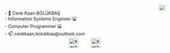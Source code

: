 <img src='https://media.giphy.com/media/qgQUggAC3Pfv687qPC/giphy.gif' align='right'>
&nbsp;
&nbsp;
&nbsp;
&nbsp;
&nbsp;
&nbsp;
&nbsp;
&nbsp;
&nbsp;


<div align="left">- 👋 Cenk Kaan BÖLÜKBAŞ</div>
<div align="left">- Information Systems Engineer 💻</div>
<div align="left">- Computer Programmer 💻</div>
<div align="left">- 📫 cenkkaan.bolukbas@outlook.com</div>
  

<div align="center">
<a href="https://www.linkedin.com/in/cenkkaanbolukbas" target="_blank" rel="nofollow"><img align="center" alt="Keshav's Linkdein" width="30px" src="https://img.icons8.com/color/48/000000/linkedin-2--v2.png" /></a>&nbsp;&nbsp;&nbsp;&nbsp;&nbsp;&nbsp;&nbsp;&nbsp;&nbsp; <a href="https://www.instagram.com/cenkkaann" target="_blank" rel="nofollow"><img align="center" alt="Keshav's Insta" width="30px" src="https://img.icons8.com/color/48/000000/instagram-new--v2.png" /></a>
</div>


  


<!---
cenkkaanbolukbas/cenkkaanbolukbas is a ✨ special ✨ repository because its `README.md` (this file) appears on your GitHub profile.
You can click the Preview link to take a look at your changes.
--->

